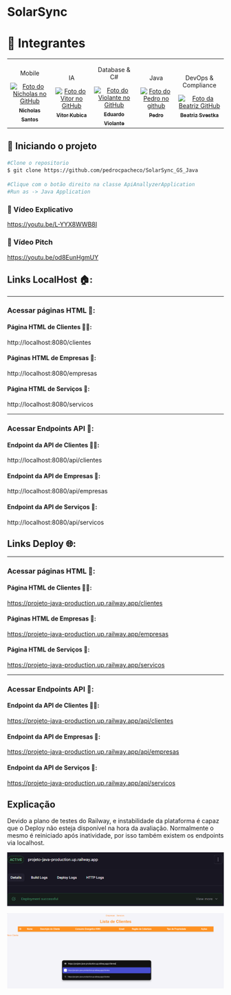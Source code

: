 # SolarSync

<h1 id="autores">🤝 Integrantes</h2>
<table>
  <tr>
    <td align="center">
      <p>Mobile</p>
      <a href="https://github.com/nichol6s">
        <img src="https://avatars.githubusercontent.com/u/105325313?v=4" width="115px;" alt="Foto do Nicholas no GitHub"/><br>
        <sub>
          <strong>Nicholas Santos</strong>
        </sub>
      </a>
    </td>
    <td align="center">
      <p>IA</p>
      <a href="https://github.com/VitorKubica">
        <img src="https://avatars.githubusercontent.com/u/107961081?v=4" width="115px;" alt="Foto do Vitor no GitHub"/><br>
        <sub>
          <strong>Vitor Kubica</strong>
        </sub>
      </a>
    </td>
    <td align="center">
      <p>Database & C#</p>
      <a href="https://github.com/DuduViolante">
        <img src="https://avatars.githubusercontent.com/u/126472870?v=4" width="115px;" alt="Foto do Violante no GitHub"/><br>
        <sub>
          <strong>Eduardo Violante</strong>
        </sub>
      </a>
    </td>
    <td align="center">
      <p>Java</p>
      <a href="https://github.com/pedrocpacheco">
        <img src="https://avatars.githubusercontent.com/u/112909829?v=4" width="115px;" alt="Foto do Pedro no github"/><br>
        <sub>
          <strong>Pedro</strong>
        </sub>
      </a>
    </td>
    <td align="center">
        <p>DevOps & Compliance</p>
        <a href="https://github.com/biasvestka">
        <img src="https://avatars.githubusercontent.com/u/126726456?v=4" width="115px;" alt="Foto da Beatriz GitHub"/><br>
        <sub>
            <strong>Beatriz Svestka</strong>
        </sub>
      </a>
    </td>
  </tr>
</table>

## 🚀 Iniciando o projeto
```sh
#Clone o repositorio
$ git clone https://github.com/pedrocpacheco/SolarSync_GS_Java

#Clique com o botão direito na classe ApiAnallyzerApplication
#Run as -> Java Application
```
### 🎥 Vídeo Explicativo
https://youtu.be/L-YYX8WWB8I

### 🎥 Vídeo Pitch
https://youtu.be/od8EunHgmUY


## Links LocalHost 🏠:
---

### Acessar páginas HTML 📄:

#### Página HTML de Clientes 🧑‍💼:
http://localhost:8080/clientes

#### Páginas HTML de Empresas 🏢:
http://localhost:8080/empresas

#### Página HTML de Serviços 🤝:
http://localhost:8080/servicos

---

### Acessar Endpoints API 🧩:

#### Endpoint da API de Clientes 🧑‍💼:
http://localhost:8080/api/clientes

#### Endpoint da API de Empresas 🏢:
http://localhost:8080/api/empresas

#### Endpoint da API de Serviços 🤝:
http://localhost:8080/api/servicos


## Links Deploy 🌐:
---

### Acessar páginas HTML 📄:

#### Página HTML de Clientes 🧑‍💼: 
https://projeto-java-production.up.railway.app/clientes

#### Páginas HTML de Empresas 🏢:
https://projeto-java-production.up.railway.app/empresas

#### Página HTML de Serviços 🤝:
https://projeto-java-production.up.railway.app/servicos

---

### Acessar Endpoints API 🧩:

#### Endpoint da API de Clientes 🧑‍💼:
https://projeto-java-production.up.railway.app/api/clientes

#### Endpoint da API de Empresas 🏢:
https://projeto-java-production.up.railway.app/api/empresas

#### Endpoint da API de Serviços 🤝:
https://projeto-java-production.up.railway.app/api/servicos


## Explicação

Devido a plano de testes do Railway, e instabilidade da plataforma é capaz que o Deploy não esteja disponível na hora da avaliação. Normalmente o mesmo é reiniciado após inatividade, por isso também existem os endpoints via localhost.

![Foto Deploy](assets/deploy.png)

![Foto Página](assets/pagina.png)
